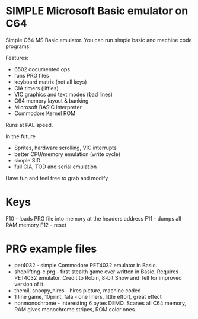 # SIMPLE Microsoft Basic emulator on C64

Simple C64 MS Basic emulator. You can run simple basic and machine code programs.

Features:
- 6502 documented ops
- runs PRG files
- keyboard matrix (not all keys)
- CIA timers (jiffies)
- VIC graphics and text modes (bad lines)
- C64 memory layout & banking
- Microsoft BASIC interpreter
- Commodore Kernel ROM

Runs at PAL speed.

In the future
- Sprites, hardware scrolling, VIC interrupts
- better CPU/memory emulation (write cycle)
- simple SID
- full CIA, TOD and serial emulation

Have fun and feel free to grab and modify

# Keys

F10 - loads PRG file into memory at the headers address
F11 - dumps all RAM memory
F12 - reset

# PRG example files

- pet4032 - simple Commodore PET4032 emulator in Basic.
- shoplifting-c.prg - first stealth game ever written in Basic. Requires PET4032 emulator. Credit to Robin, 8-bit Show and Tell for improved version of it.
- themil, snoopy_hires - hires picture, machine coded
- 1 line game, 10print, fala - one liners, little effort, great effect
- nonmonochrome - interesting 6 bytes DEMO. Scanes all C64 memory, RAM gives monochrome stripes, ROM color ones.
